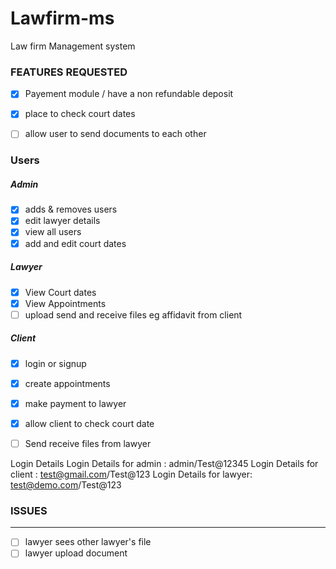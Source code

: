 # Lawfirm-ms
Law firm Management system 

### FEATURES REQUESTED


* [x] Payement module / have a non refundable deposit
* [x]  place to check court dates 
* [ ] allow user to send documents to each other



### Users


#####  Admin
* [x] adds & removes users
* [x] edit lawyer details
* [x] view all users
* [x] add and edit court dates

#####  Lawyer 

* [x] View Court dates
* [x] View Appointments
* [ ] upload send and receive files eg affidavit from client

#####  Client

* [x] login or signup
* [x] create appointments
* [x] make payment to lawyer
* [x] allow client to check court date
* [ ] Send receive files from lawyer


Login Details
Login Details for admin : admin/Test@12345
Login Details for client : test@gmail.com/Test@123
Login Details for lawyer: test@demo.com/Test@123
	
### ISSUES
-------
* [ ] lawyer sees other lawyer's file
* [ ] lawyer upload document
